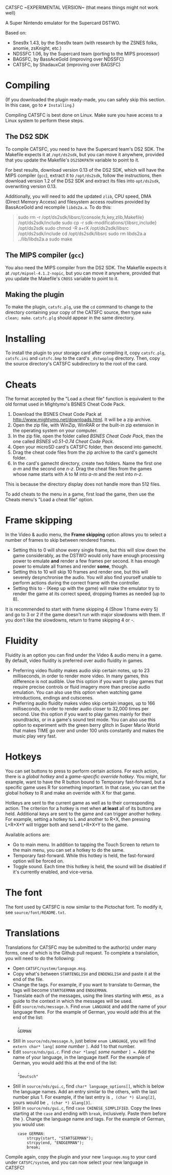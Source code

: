 CATSFC ~EXPERIMENTAL VERSION~ (that means things might not work well)

A Super Nintendo emulator for the Supercard DSTWO.

Based on:
* Snes9x 1.43, by the Snes9x team (with research by the ZSNES folks, anomie,
  zsKnight, etc.)
* NDSSFC 1.06, by the Supercard team (porting to the MIPS processor)
* BAGSFC, by BassAceGold (improving over NDSSFC)
* CATSFC, by ShadauxCat (improving over BAGSFC)

# Compiling

(If you downloaded the plugin ready-made, you can safely skip this section.
 In this case, go to `# Installing`.)

Compiling CATSFC is best done on Linux. Make sure you have access to a Linux
system to perform these steps.

## The DS2 SDK
To compile CATSFC, you need to have the Supercard team's DS2 SDK.
The Makefile expects it at `/opt/ds2sdk`, but you can move it anywhere,
provided that you update the Makefile's `DS2SDKPATH` variable to point to it.

For best results, download version 0.13 of the DS2 SDK, which will have the
MIPS compiler (`gcc`), extract it to `/opt/ds2sdk`, follow the instructions,
then download version 1.2 of the DS2 SDK and extract its files into
`opt/ds2sdk`, overwriting version 0.13.

Additionally, you will need to add the updated `zlib`, CPU speed, DMA
(Direct Memory Access) and filesystem access routines provided by BassAceGold
and recompile `libds2a.a`. To do this:

> sudo rm -r /opt/ds2sdk/libsrc/{console,fs,key,zlib,Makefile} /opt/ds2sdk/include
> sudo cp -r sdk-modifications/{libsrc,include} /opt/ds2sdk
> sudo chmod -R a+rX /opt/ds2sdk/libsrc /opt/ds2sdk/include
> cd /opt/ds2sdk/libsrc
> sudo rm libds2a.a ../lib/libds2a.a
> sudo make

## The MIPS compiler (`gcc`)
You also need the MIPS compiler from the DS2 SDK.
The Makefile expects it at `/opt/mipsel-4.1.2-nopic`, but you can move it
anywhere, provided that you update the Makefile's `CROSS` variable to point to
it.

## Making the plugin
To make the plugin, `catsfc.plg`, use the `cd` command to change to the
directory containing your copy of the CATSFC source, then type
`make clean; make`. `catsfc.plg` should appear in the same directory.

# Installing

To install the plugin to your storage card after compiling it, copy
`catsfc.plg`, `catsfc.ini` and `catsfc.bmp` to the card's `_dstwoplug`
directory. Then, copy the source directory's CATSFC subdirectory to the
root of the card.

# Cheats

The format accepted by the "Load a cheat file" function is equivalent to the
old format used in Mightymo's BSNES Cheat Code Pack.

1. Download the BSNES Cheat Code Pack at
   <http://www.mightymo.net/downloads.html>. It will be a zip archive.
2. Open the zip file, with WinZip, WinRAR or the built-in zip extension in
   the operating system on your computer.
3. In the zip file, open the folder called *BSNES Cheat Code Pack*, then
   the one called *BSNES v0.51-0.74 Cheat Code Pack*.
4. Open your microSD card's CATSFC folder, then descend into gamecht.
5. Drag the cheat code files from the zip archive to the card's gamecht
   folder.
6. In the card's gamecht directory, create two folders. Name the first one
   *a-m* and the second one *n-z*. Drag the cheat files from the games whose
   name starts with A to M into *a-m* and the rest into *n-z*.

This is because the directory display does not handle more than 512 files.

To add cheats to the menu in a game, first load the game, then use the Cheats
menu's "Load a cheat file" option.

# Frame skipping

In the Video & audio menu, the **Frame skipping** option allows you to select
a number of frames to skip between rendered frames.
* Setting this to 0 will show every single frame, but this will slow down the
  game considerably, as the DSTWO would only have enough processing power to
  emulate **and** render a few frames per second. It has enough power to
  emulate all frames and render **some**, though.
* Setting this to 10 will skip 10 frames and render one, but this will
  severely desynchronise the audio. You will also find yourself unable to
  perform actions during the correct frame with the controller.
* Setting this to - (Keep up with the game) will make the emulator try to
  render the game at its correct speed, dropping frames as needed (up to 8).

It is recommended to start with frame skipping 4 (Show 1 frame every 5) and
go to 3 or 2 if the game doesn't run with major slowdowns with them. If you
don't like the slowdowns, return to frame skipping 4 or -.

# Fluidity

Fluidity is an option you can find under the Video & audio menu in a game.
By default, video fluidity is preferred over audio fluidity in games.

* Preferring video fluidity makes audio skip certain notes, up to
  23 milliseconds, in order to render more video. In many games, this
  difference is not audible.
  Use this option if you want to play games that require precise controls or
  fluid imagery more than precise audio emulation. You can also use this option
  when watching game introductions, endings and cutscenes.
* Preferring audio fluidity makes video skip certain images, up to
  166 milliseconds, in order to render audio closer to 32,000 times per second.
  Use this option if you want to play games mainly for their soundtracks, or in
  a game's sound test mode. You can also use this option to experiment with the
  green berry glitch in Super Mario World that makes TIME go over and under 100
  units constantly and makes the music play very fast.

# Hotkeys

You can set buttons to press to perform certain actions. For each action,
there is a *global hotkey* and a *game-specific override hotkey*. You might,
for example, want to have the R button bound to Temporary fast-forward, but
a specific game uses R for something important. In that case, you can set the
global hotkey to R and make an override with X for that game.

Hotkeys are sent to the current game as well as to their corresponding action.
The criterion for a hotkey is met when **at least** all of its buttons are
held. Additional keys are sent to the game and can trigger another hotkey.
For example, setting a hotkey to L and another to R+X, then pressing L+R+X+Y
will trigger both and send L+R+X+Y to the game.

Available actions are:
* Go to main menu. In addition to tapping the Touch Screen to return to
  the main menu, you can set a hotkey to do the same.
* Temporary fast-forward. While this hotkey is held, the fast-forward option
  will be forced on.
* Toggle sound. Each time this hotkey is held, the sound will be disabled if
  it's currently enabled, and vice-versa.

# The font

The font used by CATSFC is now similar to the Pictochat font. To modify it,
see `source/font/README.txt`.

# Translations

Translations for CATSFC may be submitted to the author(s) under many forms,
one of which is the Github pull request. To complete a translation, you will
need to do the following:

* Open `CATSFC/system/language.msg`.
* Copy what's between `STARTENGLISH` and `ENDENGLISH` and paste it at the end
  of the file.
* Change the tags. For example, if you want to translate to German, the tags
  will become `STARTGERMAN` and `ENDGERMAN`.
* Translate each of the messages, using the lines starting with `#MSG_` as a
  guide to the context in which the messages will be used.
* Edit `source/nds/message.h`. Find `enum LANGUAGE` and add the name of your
  language there. For the example of German, you would add this at the end of
  the list:
  ```
	,
	GERMAN
  ```
* Still in `source/nds/message.h`, just below `enum LANGUAGE`, you will find
  `extern char* lang[` *some number* `]`. Add 1 to that number.
* Edit `source/nds/gui.c`. Find `char *lang[` *some number* `] =`.
  Add the name of your language, in the language itself. For the example of
  German, you would add this at the end of the list:
  ```
	,
	"Deutsch"
  ```
* Still in `source/nds/gui.c`, find `char* language_options[]`, which is below
  the language names. Add an entry similar to the others, with the last number
  plus 1. For example, if the last entry is `, (char *) &lang[2]`, yours would
  be `, (char *) &lang[3]`.
* Still in `source/nds/gui.c`, find `case CHINESE_SIMPLIFIED`. Copy the lines
  starting at the `case` and ending with `break`, inclusively. Paste them
  before the `}`. Change the language name and tags. For the example of
  German, you would use:
  ```
	case GERMAN:
		strcpy(start, "STARTGERMAN");
		strcpy(end, "ENDGERMAN");
		break;
  ```

Compile again, copy the plugin and your new `language.msg` to your card
under `CATSFC/system`, and you can now select your new language in CATSFC!

